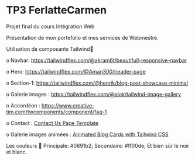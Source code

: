 
# TP3 FerlatteCarmen

Projet final du cours Intégration Web

Présentation de mon portefolio et mes services de Webmestre.

Utilisation de composants Tailwind🧮

o Navbar: https://tailwindflex.com/@akram6t/beautifull-responsive-navbar

o Hero: https://tailwindflex.com/@Aman300/header-page 

o Section-1: https://tailwindflex.com/@henrik/blog-post-showcase-minimal

o Galerie images : https://tailwindflex.com/@alok/tailwind-image-gallery

o Accordéon : https://www.creative-tim.com/twcomponents/component/faq-1

o Contact : [Contact Us Page Template](https://tailwindflex.com/@lukas-muller/contact-us-page-template)

o Galerie images animées : [Animated Blog Cards with Tailwind CSS](https://tailwindflex.com/@michael-andreuzza/animated-blog-cards-with-tailwind-css)

Les couleurs 🧮
    Principale: #0891b2;
    Secondaire: #ff00de;
    Et bien sûr le noir et blanc.
